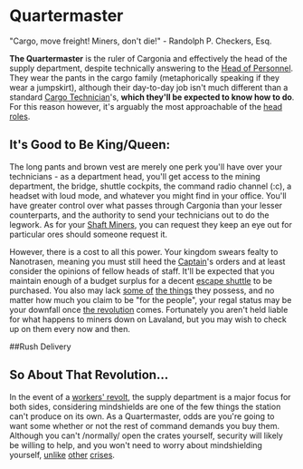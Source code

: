 Quartermaster
===

"Cargo, move freight! Miners, don't die!" - Randolph P. Checkers, Esq.

**The Quartermaster** is the ruler of Cargonia and effectively the head of the supply department, despite technically answering to the [Head of Personnel](/citadel-wiki/main/roles/command/head_of_personnel.md). They wear the pants in the cargo family (metaphorically speaking if they wear a jumpskirt), although their day-to-day job isn't much different than a standard [Cargo Technician](/citadel-wiki/main/roles/cargo/cargo_technician.md)'s, **which they'll be expected to know how to do**. For this reason however, it's arguably the most approachable of the [head roles](/citadel-wiki/main/roles/command).

## It's Good to Be King/Queen:
The long pants and brown vest are merely one perk you'll have over your technicians - as a department head, you'll get access to the mining department, the bridge, shuttle cockpits, the command radio channel (:c), a headset with loud mode, and whatever you might find in your office. You'll have greater control over what passes through Cargonia than your lesser counterparts, and the authority to send your technicians out to do the legwork. As for your [Shaft Miners](/citadel-wiki/main/roles/cargo/shaft_miner.md), you can request they keep an eye out for particular ores should someone request it.

However, there is a cost to all this power. Your kingdom swears fealty to Nanotrasen, meaning you must still heed the [Captain](/citadel-wiki/main/roles/command/captain.md)'s orders and at least consider the opinions of fellow heads of staff. It'll be expected that you maintain enough of a budget surplus for a decent [escape shuttle]() to be purchased. You also may lack [some of]() [the things]() they possess, and no matter how much you claim to be "for the people", your regal status may be your downfall once [the revolution](#so-about-that-revolution) comes. Fortunately you aren't held liable for what happens to miners down on Lavaland, but you may wish to check up on them every now and then.

##Rush Delivery

## So About That Revolution...
In the event of a [workers' revolt](), the supply department is a major focus for both sides, considering mindshields are one of the few things the station can't produce on its own. As a Quartermaster, odds are you're going to want some whether or not the rest of command demands you buy them. Although you can't /normally/ open the crates yourself, security will likely be willing to help, and you won't need to worry about mindshielding yourself, [unlike]() [other]() [crises]().
